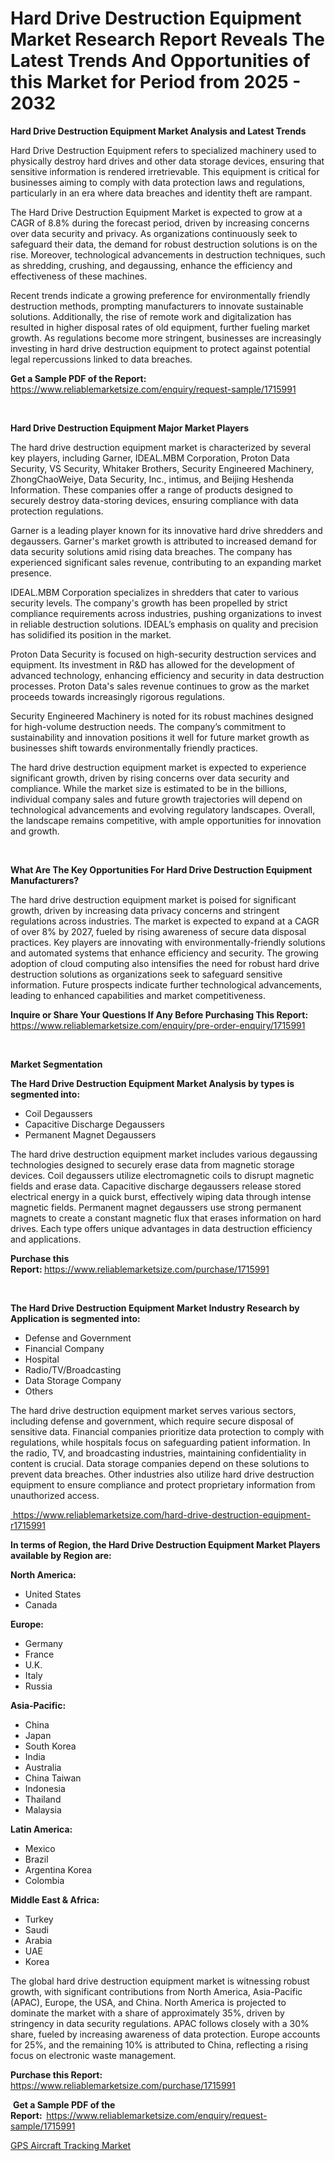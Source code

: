 <p><h1>Hard Drive Destruction Equipment Market Research Report Reveals The Latest Trends And Opportunities of this Market for Period from 2025 - 2032</h1></p><p><strong>Hard Drive Destruction Equipment Market Analysis and Latest Trends</strong></p>
<p><p>Hard Drive Destruction Equipment refers to specialized machinery used to physically destroy hard drives and other data storage devices, ensuring that sensitive information is rendered irretrievable. This equipment is critical for businesses aiming to comply with data protection laws and regulations, particularly in an era where data breaches and identity theft are rampant.</p><p>The Hard Drive Destruction Equipment Market is expected to grow at a CAGR of 8.8% during the forecast period, driven by increasing concerns over data security and privacy. As organizations continuously seek to safeguard their data, the demand for robust destruction solutions is on the rise. Moreover, technological advancements in destruction techniques, such as shredding, crushing, and degaussing, enhance the efficiency and effectiveness of these machines.</p><p>Recent trends indicate a growing preference for environmentally friendly destruction methods, prompting manufacturers to innovate sustainable solutions. Additionally, the rise of remote work and digitalization has resulted in higher disposal rates of old equipment, further fueling market growth. As regulations become more stringent, businesses are increasingly investing in hard drive destruction equipment to protect against potential legal repercussions linked to data breaches.</p></p>
<p><strong>Get a Sample PDF of the Report:&nbsp;</strong> <a href="https://www.reliablemarketsize.com/enquiry/request-sample/1715991?utm_campaign=2281&utm_medium=2&utm_source=Github&utm_content=ia&utm_term=28032025&utm_id=hard-drive-destruction-equipment">https://www.reliablemarketsize.com/enquiry/request-sample/1715991</a></p>
<p>&nbsp;</p>
<p><strong>Hard Drive Destruction Equipment Major Market Players</strong></p>
<p><p>The hard drive destruction equipment market is characterized by several key players, including Garner, IDEAL.MBM Corporation, Proton Data Security, VS Security, Whitaker Brothers, Security Engineered Machinery, ZhongChaoWeiye, Data Security, Inc., intimus, and Beijing Heshenda Information. These companies offer a range of products designed to securely destroy data-storing devices, ensuring compliance with data protection regulations.</p><p>Garner is a leading player known for its innovative hard drive shredders and degaussers. Garner's market growth is attributed to increased demand for data security solutions amid rising data breaches. The company has experienced significant sales revenue, contributing to an expanding market presence.</p><p>IDEAL.MBM Corporation specializes in shredders that cater to various security levels. The company's growth has been propelled by strict compliance requirements across industries, pushing organizations to invest in reliable destruction solutions. IDEAL’s emphasis on quality and precision has solidified its position in the market.</p><p>Proton Data Security is focused on high-security destruction services and equipment. Its investment in R&D has allowed for the development of advanced technology, enhancing efficiency and security in data destruction processes. Proton Data's sales revenue continues to grow as the market proceeds towards increasingly rigorous regulations.</p><p>Security Engineered Machinery is noted for its robust machines designed for high-volume destruction needs. The company’s commitment to sustainability and innovation positions it well for future market growth as businesses shift towards environmentally friendly practices.</p><p>The hard drive destruction equipment market is expected to experience significant growth, driven by rising concerns over data security and compliance. While the market size is estimated to be in the billions, individual company sales and future growth trajectories will depend on technological advancements and evolving regulatory landscapes. Overall, the landscape remains competitive, with ample opportunities for innovation and growth.</p></p>
<p>&nbsp;</p>
<p><strong>What Are The Key Opportunities For Hard Drive Destruction Equipment Manufacturers?</strong></p>
<p><p>The hard drive destruction equipment market is poised for significant growth, driven by increasing data privacy concerns and stringent regulations across industries. The market is expected to expand at a CAGR of over 8% by 2027, fueled by rising awareness of secure data disposal practices. Key players are innovating with environmentally-friendly solutions and automated systems that enhance efficiency and security. The growing adoption of cloud computing also intensifies the need for robust hard drive destruction solutions as organizations seek to safeguard sensitive information. Future prospects indicate further technological advancements, leading to enhanced capabilities and market competitiveness.</p></p>
<p><strong>Inquire or Share Your Questions If Any Before Purchasing This Report:</strong> <a href="https://www.reliablemarketsize.com/enquiry/pre-order-enquiry/1715991?utm_campaign=2281&utm_medium=2&utm_source=Github&utm_content=ia&utm_term=28032025&utm_id=hard-drive-destruction-equipment">https://www.reliablemarketsize.com/enquiry/pre-order-enquiry/1715991</a></p>
<p>&nbsp;</p>
<p><strong>Market Segmentation</strong></p>
<p><strong>The Hard Drive Destruction Equipment Market Analysis by types is segmented into:</strong></p>
<p><ul><li>Coil Degaussers</li><li>Capacitive Discharge Degaussers</li><li>Permanent Magnet Degaussers</li></ul></p>
<p><p>The hard drive destruction equipment market includes various degaussing technologies designed to securely erase data from magnetic storage devices. Coil degaussers utilize electromagnetic coils to disrupt magnetic fields and erase data. Capacitive discharge degaussers release stored electrical energy in a quick burst, effectively wiping data through intense magnetic fields. Permanent magnet degaussers use strong permanent magnets to create a constant magnetic flux that erases information on hard drives. Each type offers unique advantages in data destruction efficiency and applications.</p></p>
<p><strong>Purchase this Report:&nbsp;</strong><a href="https://www.reliablemarketsize.com/purchase/1715991?utm_campaign=2281&utm_medium=2&utm_source=Github&utm_content=ia&utm_term=28032025&utm_id=hard-drive-destruction-equipment">https://www.reliablemarketsize.com/purchase/1715991</a></p>
<p>&nbsp;</p>
<p><strong>The Hard Drive Destruction Equipment Market Industry Research by Application is segmented into:</strong></p>
<p><ul><li>Defense and Government</li><li>Financial Company</li><li>Hospital</li><li>Radio/TV/Broadcasting</li><li>Data Storage Company</li><li>Others</li></ul></p>
<p><p>The hard drive destruction equipment market serves various sectors, including defense and government, which require secure disposal of sensitive data. Financial companies prioritize data protection to comply with regulations, while hospitals focus on safeguarding patient information. In the radio, TV, and broadcasting industries, maintaining confidentiality in content is crucial. Data storage companies depend on these solutions to prevent data breaches. Other industries also utilize hard drive destruction equipment to ensure compliance and protect proprietary information from unauthorized access.</p></p>
<p><a href="https://www.reliablemarketsize.com/hard-drive-destruction-equipment-r1715991?utm_campaign=2281&utm_medium=2&utm_source=Github&utm_content=ia&utm_term=28032025&utm_id=hard-drive-destruction-equipment">&nbsp;https://www.reliablemarketsize.com/hard-drive-destruction-equipment-r1715991</a></p>
<p><strong>In terms of Region, the Hard Drive Destruction Equipment Market Players available by Region are:</strong></p>
<p>
    <p> <strong> North America: </strong>
        <ul>
            <li>United States</li>
            <li>Canada</li>
        </ul>
        </p> 
    <p> <strong> Europe: </strong>
        <ul>
            <li>Germany</li>
            <li>France</li>
            <li>U.K.</li>
            <li>Italy</li>
            <li>Russia</li>
        </ul>
        </p> 
    <p> <strong> Asia-Pacific: </strong>
        <ul>
            <li>China</li>
            <li>Japan</li>
            <li>South Korea</li>
            <li>India</li>
            <li>Australia</li>
            <li>China Taiwan</li>
            <li>Indonesia</li>
            <li>Thailand</li>
            <li>Malaysia</li>
        </ul>
        </p> 
    <p> <strong> Latin America: </strong>
        <ul>
            <li>Mexico</li>
            <li>Brazil</li>
            <li>Argentina Korea</li>
            <li>Colombia</li>
        </ul>
        </p> 
    <p> <strong> Middle East & Africa: </strong>
        <ul>
            <li>Turkey</li>
            <li>Saudi</li>
            <li>Arabia</li>
            <li>UAE</li>
            <li>Korea</li>
        </ul>
    </p>
    </p>
<p><p>The global hard drive destruction equipment market is witnessing robust growth, with significant contributions from North America, Asia-Pacific (APAC), Europe, the USA, and China. North America is projected to dominate the market with a share of approximately 35%, driven by stringency in data security regulations. APAC follows closely with a 30% share, fueled by increasing awareness of data protection. Europe accounts for 25%, and the remaining 10% is attributed to China, reflecting a rising focus on electronic waste management.</p></p>
<p><strong>Purchase this Report: </strong><a href="https://www.reliablemarketsize.com/purchase/1715991?utm_campaign=2281&utm_medium=2&utm_source=Github&utm_content=ia&utm_term=28032025&utm_id=hard-drive-destruction-equipment">https://www.reliablemarketsize.com/purchase/1715991</a></p>
<p>&nbsp;<strong>Get a Sample PDF of the Report:&nbsp;&nbsp;</strong><a href="https://www.reliablemarketsize.com/enquiry/request-sample/1715991?utm_campaign=2281&utm_medium=2&utm_source=Github&utm_content=ia&utm_term=28032025&utm_id=hard-drive-destruction-equipment">https://www.reliablemarketsize.com/enquiry/request-sample/1715991</a></p>
<p><strong></strong></p>
<p><p><a href="https://github.com/gullattedenna/Market-Research-Report-List-1/blob/main/gps-aircraft-tracking-market.md?utm_campaign=2281&utm_medium=2&utm_source=Github&utm_content=ia&utm_term=28032025&utm_id=hard-drive-destruction-equipment">GPS Aircraft Tracking Market</a></p></p>